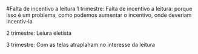 #Falta de incentivo a leitura 
1 trimestre:
Falta de incentivo a leitura: porque isso é um problema, como podemos aumentar o incentivo, onde deveriam incentiv-la 

2 trimestre:
Leiura eletista 

3 trimestre:
Com as telas atraplaham no interesse da leitura
